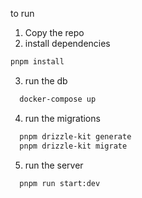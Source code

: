 to run

1. Copy the repo
2. install dependencies

```bash
pnpm install
```

3. run the db

```bash
  docker-compose up
```

4. run the migrations

```bash
  pnpm drizzle-kit generate
  pnpm drizzle-kit migrate
```

5. run the server

```bash
  pnpm run start:dev
```
